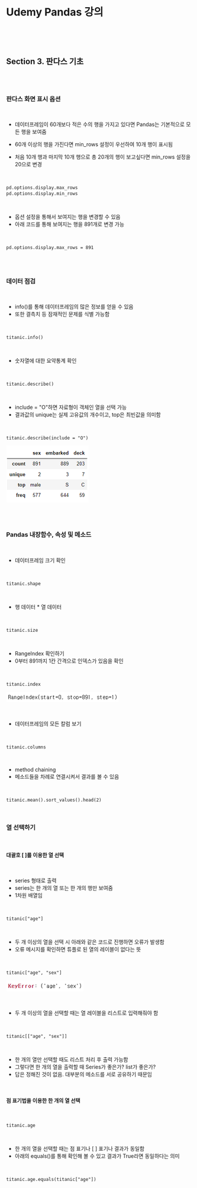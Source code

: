 # **Udemy Pandas 강의**

<br>
<br>
<br>

## **Section 3. 판다스 기초**

<br>
<br>

### **판다스 화면 표시 옵션**

<br>

- 데이터프레임이 60개보다 적은 수의 행을 가지고 있다면 Pandas는 기본적으로 모든 행을 보여줌
- 60개 이상의 행을 가진다면 min_rows 설정이 우선하여 10개 행이 표시됨

- 처음 10개 행과 마지막 10개 행으로 총 20개의 행이 보고싶다면 min_rows 설정을 20으로 변경

<br>

    pd.options.display.max_rows
    pd.options.display.min_rows

<br>

- 옵션 설정을 통해서 보여지는 행을 변경할 수 있음
- 아래 코드를 통해 보여지는 행을 891개로 변경 가능

<br>

    pd.options.display.max_rows = 891

<br>
<br>

### **데이터 점검**

<br>

- info()를 통해 데이터프레임의 많은 정보를 얻을 수 있음
- 또한 결측치 등 잠재적인 문제를 식별 가능함

<br>

    titanic.info()

<br>

- 숫자열에 대한 요약통계 확인

<br>

    titanic.describe()

<br>

- include = "O"하면 자료형이 객체인 열을 선택 가능
- 결과값의 unique는 실제 고유값의 개수이고, top은 최빈값을 의미함

<br>

    titanic.describe(include = "O")
![](2022-09-24-22-54-24.png)

<br>
<br>

### **Pandas 내장함수, 속성 및 메소드**

<br>

- 데이터프레임 크기 확인

<br>

    titanic.shape

<br>

- 행 데이터 * 열 데이터

<br>

    titanic.size

<br>

- RangeIndex 확인하기
- 0부터 891까지 1칸 간격으로 인덱스가 있음을 확인

<br>

    titanic.index
![](2022-09-24-22-58-11.png)

<br>

- 데이터프레임의 모든 칼럼 보기

<br>

    titanic.columns

<br>

- method chaining
- 메소드들을 차례로 연결시켜서 결과를 볼 수 있음

<br>

    titanic.mean().sort_values().head(2)

<br>

### **열 선택하기**

<br>

#### **대괄호 [ ]를 이용한 열 선택**

<br>

- series 형태로 출력
- series는 한 개의 열 또는 한 개의 행만 보여줌
- 1차원 배열임

<br>

    titanic["age"]

<br>

- 두 개 이상의 열을 선택 시 아래와 같은 코드로 진행하면 오류가 발생함
- 오류 메시지를 확인하면 튜플로 된 열의 레이블이 없다는 뜻

<br>

    titanic["age", "sex"]
![](2022-09-24-23-03-31.png)

<br>

- 두 개 이상의 열을 선택할 때는 열 레이블을 리스트로 입력해줘야 함

<br>

    titanic[["age", "sex"]]

<br>

- 한 개의 열만 선택할 때도 리스트 처리 후 출력 가능함
- 그렇다면 한 개의 열을 출력할 때 Series가 좋은가? list가 좋은가?
- 답은 정해진 것이 없음. 대부분의 메소드를 서로 공유하기 때문임

<br>

#### **점 표기법을 이용한 한 개의 열 선택**

<br>

    titanic.age

<br>

- 한 개의 열을 선택할 때는 점 표기나 [ ] 표기나 결과가 동일함
- 아래의 equals()를 통해 확인해 볼 수 있고 결과가 True라면 동일하다는 의미

<br>

    titanic.age.equals(titanic["age"])